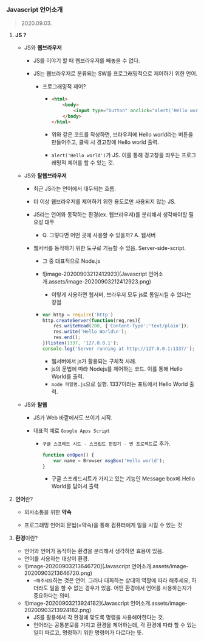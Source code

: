 ### Javascript 언어소개

> 2020.09.03.



1. **JS ?**

   - JS와 **웹브라우저**

     - JS를 이야기 할 때 웹브라우저를 빼놓을 수 없다.

     - JS는 웹브라우저로 분류되는 SW를 프로그래밍적으로 제어하기 위한 언어.

       - 프로그래밍적 제어?

         - ```html
           <html>
               <body>
                   <input type="button" onclick="alert('Hello world')" value="Hello world">
               </body>
           </html>
           ```

         - 위와 같은 코드를 작성하면, 브라우저에 Hello world라는 버튼을 만들어주고, 클릭 시 경고창에 Hello world 출력.

         - `alert('Hello world')`가 JS. 이를 통해 경고창을 띄우는 프로그래밍적 제어를 할 수 있는 것.

   - JS와 **탈웹브라우저**

     - 최근 JS라는 언어에서 대두되는 흐름.

     - 더 이상 웹브라우저를 제어하기 위한 용도로만 사용되지 않는 JS.

     - JS라는 언어와 동작하는 환경(ex. 웹브라우저)를 분리해서 생각해야할 필요성 대두

       - Q. 그렇다면 어떤 곳에 사용할 수 있을까? A. 웹서버

     - 웹서버를 동작하기 위한 도구로 기능할 수 있음. Server-side-script.

       - 그 중 대표적으로 Node.js

       - ![image-20200903212412923](Javascript 언어소개.assets/image-20200903212412923.png)

         - 이렇게 사용하면 웹서버, 브라우저 모두 js로 통일시킬 수 있다는 장점

       - ```js
         var http = require('http')
         http.createServer(function(req,res){
             res.writeHead(200, {'Content-Type':'text/plain'});
             res.write('Hello World\n');
             res.end();
         })listen(1337, '127.0.0.1');
         console.log('Server running at http://127.0.0.1:1337/');
         ```

         - 웹서버에서 js가 활용되는 구체적 사례.
         - js의 문법에 따라 Nodejs를 제어하는 코드. 이를 통해 Hello World를 출력.
         - `node 파일명.js`으로 실행. 1337이라는 포트에서 Hello World 출력.

   - JS와 **탈웹**

     - JS가 Web 바깥에서도 쓰이기 시작.

     - 대표적 예로 `Google Apps Script`

       - `구글 스프레드 시트 - 스크립트 편집기 - 빈 프로젝트`로 추가.

         ```js
         function onOpen() {
             var name = Browser msgBox('Hello world');
         }
         ```

         - 구글 스프레드시트가 가지고 있는 기능인 Message box에 Hello World를 담아서 출력

           

2. **언어**란?

   - 의사소통을 위한 **약속**

   - 프로그래밍 언어의 문법(=약속)을 통해 컴퓨터에게 일을 시킬 수 있는 것

     

3. **환경**이란?

   - 언어와 언어가 동작하는 환경을 분리해서 생각하면 효용이 있음.
   - 언어를 사용하는 대상이 환경.
   - ![image-20200903213646720](Javascript 언어소개.assets/image-20200903213646720.png)
     - `~해주세요`하는 것은 언어. 그러나 대화하는 상대의 역할에 따라 해주세요, 하더라도 일을 할 수 없는 경우가 있음. 어떤 환경에서 언어를 사용하는지가 중요하다는 의미.
   - ![image-20200903213924182](Javascript 언어소개.assets/image-20200903213924182.png)
     - JS를 활용해서 각 환경에 맞도록 명령을 사용해야한다는 것.
     - 언어라는 공통분모를 가지고 환경을 제어하는데, 각 환경에 따라 할 수 있는 일이 따르고, 명령하기 위한 명령어가 다르다는 뜻.
